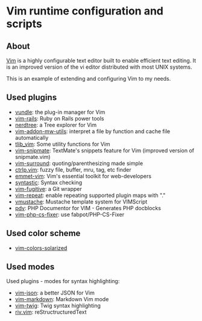 Vim runtime configuration and scripts
=====================================


About
-----

[Vim](http://www.vim.org/) is a highly configurable text editor built to enable efficient text editing.
It is an improved version of the vi editor distributed with most UNIX systems.

This is an example of extending and configuring Vim to my needs.

Used plugins
------------

* [vundle](https://github.com/gmarik/vundle): the plug-in manager for Vim
* [vim-rails](https://github.com/tpope/vim-rails): Ruby on Rails power tools
* [nerdtree](https://github.com/scrooloose/nerdtree): a Tree explorer for Vim
* [vim-addon-mw-utils](https://github.com/MarcWeber/vim-addon-mw-utils): interpret a file by function and cache file automatically
* [tlib_vim](https://github.com/tomtom/tlib_vim): Some utility functions for Vim
* [vim-snipmate](https://github.com/garbas/vim-snipmate): TextMate's snippets feature for Vim (improved version of snipmate.vim)
* [vim-surround](https://github.com/tpope/vim-surround): quoting/parenthesizing made simple
* [ctrlp.vim](https://github.com/kien/ctrlp.vim): fuzzy file, buffer, mru, tag, etc finder
* [emmet-vim](https://github.com/mattn/emmet-vim): Vim's essential toolkit for web-developers
* [syntastic](https://github.com/scrooloose/syntastic): Syntax checking
* [vim-fugitive](https://github.com/tpope/vim-fugitive): a Git wrapper
* [vim-repeat](https://github.com/tpope/vim-repeat): enable repeating supported plugin maps with "."
* [vmustache](https://github.com/tobyS/vmustache): Mustache template system for VIMScript
* [pdv](https://github.com/tobyS/pdv): PHP Documentor for VIM - Generates PHP docblocks
* [vim-php-cs-fixer](https://github.com/stephpy/vim-php-cs-fixer): use fabpot/PHP-CS-Fixer

Used color scheme
-----------------

* [vim-colors-solarized](https://github.com/altercation/vim-colors-solarized)

Used modes
----------

Used plugins - modes for syntax highlighting:

* [vim-json](https://github.com/elzr/vim-json): a better JSON for Vim
* [vim-markdown](https://github.com/tpope/vim-markdown): Markdown Vim mode
* [vim-twig](https://github.com/evidens/vim-twig): Twig syntax highlighting
* [riv.vim](https://github.com/Rykka/riv.vim): reStructructuredText


